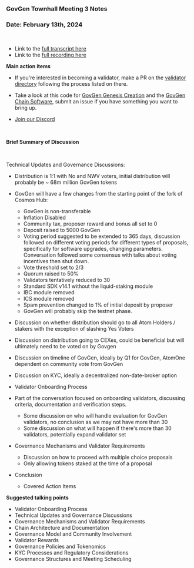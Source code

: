### **GovGen Townhall Meeting 3 Notes**

### Date: February 13th, 2024

<br> 

- Link to the [full transcript here](https://docs.google.com/document/d/1Hbik8V_yIBN6qVugGpLgoTY_iJ00ClZ85rB9Bot3vco/edit?usp=sharing)
- Link to the [full recording here](https://drive.google.com/file/d/1MRC8Ky_Y92ktrL3Jr813J9E4FTLnCJa2/view?usp=sharing)

**Main action items**

- If you're interested in becoming a validator, make a PR on the [validator directory](https://github.com/atomone-hub/validator) following the process listed on there.

- Take a look at this code for [GovGen Genesis Creation](https://github.com/atomone-hub/govgen-genesis) and the [GovGen Chain Software](https://github.com/atomone-hub/govgen), submit an issue if you have something you want to bring up.

- [Join our Discord](https://discord.gg/atomone)

<br> 

**Brief Summary of Discussion**

<br>

Technical Updates and Governance Discussions:
- Distribution is 1:1 with No and NWV voters, initial distribution will probably be ~ 68m million GovGen tokens
- GovGen will have a few changes from the starting point of the fork of Cosmos Hub:

   - GovGen is non-transferable
   - Inflation Disabled
   - Community tax, proposer reward and bonus all set to 0
   - Deposit raised to 5000 GovGen
   - Voting period suggested to be extended to 365 days, discussion followed on different voting periods for different types of proposals, specifically for software upgrades, changing parameters. Conversation followed some consensus with talks about voting incentives then shut down.
   - Vote threshold set to 2/3
   - Quorum raised to 50%
   - Validators tentatively reduced to 30
   - Standard SDK v14.1 without the liquid-staking module
   - IBC module removed
   - ICS module removed
   - Spam prevention changed to 1% of initial deposit by proposer
   - GovGen will probably skip the testnet phase.
 
- Discussion on whether distribution should go to all Atom Holders / stakers with the exception of slashing Yes Voters
- Discussion on distribution going to CEXes, could be beneficial but will ultimately need to be voted on by Govgen
- Discussion on timeline of GovGen, ideally by Q1 for GovGen, AtomOne dependent on community vote from GovGen
- Discussion on KYC, ideally a decentralized non-date-broker option

- Validator Onboarding Process
- Part of the conversation focused on onboarding validators, discussing criteria, documentation and verification steps.
  - Some discussion on who will handle evaluation for GovGen validators, no conclusion as we may not have more than 30
  - Some discussion on what will happen if there's more than 30 validators, potentially expand validator set
    
- Governance Mechanisms and Validator Requirements
   - Discussion on how to proceed with multiple choice proposals
   - Only allowing tokens staked at the time of a proposal

- Conclusion
   - Covered Action Items

**Suggested talking points**

- Validator Onboarding Process
- Technical Updates and Governance Discussions
- Governance Mechanisms and Validator Requirements
- Chain Architecture and Documentation
- Governance Model and Community Involvement
- Validator Rewards
- Governance Policies and Tokenomics
- KYC Processes and Regulatory Considerations
- Governance Structures and Meeting Scheduling

<br>
